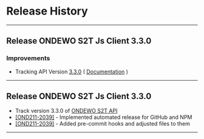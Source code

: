 # Release History

***************** 
## Release ONDEWO S2T Js Client 3.3.0 
 
### Improvements 
 * Tracking API Version [3.3.0](https://github.com/ondewo/ondewo-s2t-api/releases/tag/3.3.0) ( [Documentation](https://ondewo.github.io/ondewo-s2t-api/) ) 

*****************

## Release ONDEWO S2T Js Client 3.3.0

* Track version 3.3.0 of [ONDEWO S2T API](https://github.com/ondewo/ondewo-s2t-api/releases/3.3.0)
* [[OND211-2039]](https://ondewo.atlassian.net/browse/OND211-2039) - Implemented automated release for GitHub and NPM
* [[OND211-2039]](https://ondewo.atlassian.net/browse/OND211-2039) - Added pre-commit hooks and adjusted files to them

*****************
